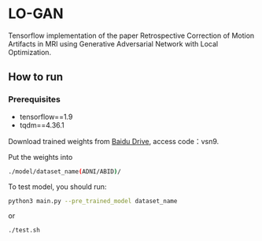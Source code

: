 # LO-GAN

Tensorflow implementation of the paper Retrospective Correction of Motion Artifacts in MRI using Generative Adversarial Network with Local Optimization.

## How to run

### Prerequisites
- tensorflow==1.9
- tqdm==4.36.1


Download trained weights from [Baidu Drive](https://pan.baidu.com/s/1Ah__t93W91NR6ueXeHSNzQ), access code：vsn9. 

Put the weights into 
```bash
./model/dataset_name(ADNI/ABID)/
```
To test model, you should run:
```bash
python3 main.py --pre_trained_model dataset_name
```
or
```bash
./test.sh
```
